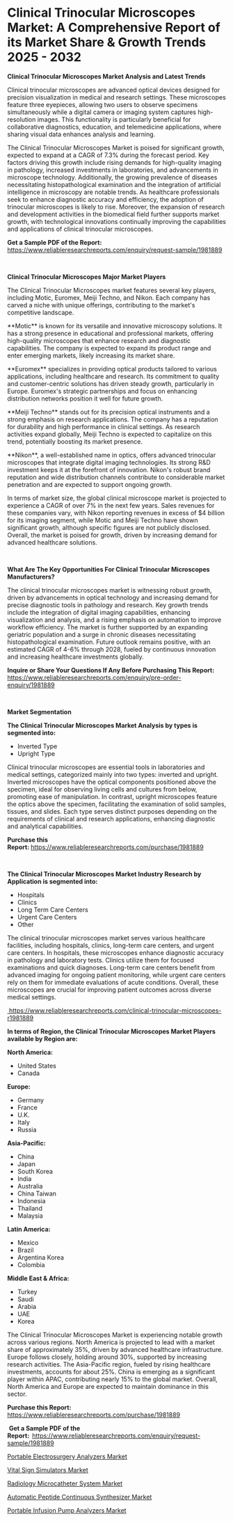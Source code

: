 <p><h1>Clinical Trinocular Microscopes Market: A Comprehensive Report of its Market Share & Growth Trends 2025 - 2032</h1></p><p><strong>Clinical Trinocular Microscopes Market Analysis and Latest Trends</strong></p>
<p><p>Clinical trinocular microscopes are advanced optical devices designed for precision visualization in medical and research settings. These microscopes feature three eyepieces, allowing two users to observe specimens simultaneously while a digital camera or imaging system captures high-resolution images. This functionality is particularly beneficial for collaborative diagnostics, education, and telemedicine applications, where sharing visual data enhances analysis and learning.</p><p>The Clinical Trinocular Microscopes Market is poised for significant growth, expected to expand at a CAGR of 7.3% during the forecast period. Key factors driving this growth include rising demands for high-quality imaging in pathology, increased investments in laboratories, and advancements in microscope technology. Additionally, the growing prevalence of diseases necessitating histopathological examination and the integration of artificial intelligence in microscopy are notable trends. As healthcare professionals seek to enhance diagnostic accuracy and efficiency, the adoption of trinocular microscopes is likely to rise. Moreover, the expansion of research and development activities in the biomedical field further supports market growth, with technological innovations continually improving the capabilities and applications of clinical trinocular microscopes.</p></p>
<p><strong>Get a Sample PDF of the Report:&nbsp;</strong> <a href="https://www.reliableresearchreports.com/enquiry/request-sample/1981889?utm_campaign=16&utm_medium=2&utm_source=Github&utm_content=ia&utm_term=05032025&utm_id=clinical-trinocular-microscopes">https://www.reliableresearchreports.com/enquiry/request-sample/1981889</a></p>
<p>&nbsp;</p>
<p><strong>Clinical Trinocular Microscopes Major Market Players</strong></p>
<p><p>The Clinical Trinocular Microscopes market features several key players, including Motic, Euromex, Meiji Techno, and Nikon. Each company has carved a niche with unique offerings, contributing to the market's competitive landscape.</p><p>**Motic** is known for its versatile and innovative microscopy solutions. It has a strong presence in educational and professional markets, offering high-quality microscopes that enhance research and diagnostic capabilities. The company is expected to expand its product range and enter emerging markets, likely increasing its market share.</p><p>**Euromex** specializes in providing optical products tailored to various applications, including healthcare and research. Its commitment to quality and customer-centric solutions has driven steady growth, particularly in Europe. Euromex's strategic partnerships and focus on enhancing distribution networks position it well for future growth.</p><p>**Meiji Techno** stands out for its precision optical instruments and a strong emphasis on research applications. The company has a reputation for durability and high performance in clinical settings. As research activities expand globally, Meiji Techno is expected to capitalize on this trend, potentially boosting its market presence.</p><p>**Nikon**, a well-established name in optics, offers advanced trinocular microscopes that integrate digital imaging technologies. Its strong R&D investment keeps it at the forefront of innovation. Nikon's robust brand reputation and wide distribution channels contribute to considerable market penetration and are expected to support ongoing growth.</p><p>In terms of market size, the global clinical microscope market is projected to experience a CAGR of over 7% in the next few years. Sales revenues for these companies vary, with Nikon reporting revenues in excess of $4 billion for its imaging segment, while Motic and Meiji Techno have shown significant growth, although specific figures are not publicly disclosed. Overall, the market is poised for growth, driven by increasing demand for advanced healthcare solutions.</p></p>
<p>&nbsp;</p>
<p><strong>What Are The Key Opportunities For Clinical Trinocular Microscopes Manufacturers?</strong></p>
<p><p>The clinical trinocular microscopes market is witnessing robust growth, driven by advancements in optical technology and increasing demand for precise diagnostic tools in pathology and research. Key growth trends include the integration of digital imaging capabilities, enhancing visualization and analysis, and a rising emphasis on automation to improve workflow efficiency. The market is further supported by an expanding geriatric population and a surge in chronic diseases necessitating histopathological examination. Future outlook remains positive, with an estimated CAGR of 4-6% through 2028, fueled by continuous innovation and increasing healthcare investments globally.</p></p>
<p><strong>Inquire or Share Your Questions If Any Before Purchasing This Report:</strong> <a href="https://www.reliableresearchreports.com/enquiry/pre-order-enquiry/1981889?utm_campaign=16&utm_medium=2&utm_source=Github&utm_content=ia&utm_term=05032025&utm_id=clinical-trinocular-microscopes">https://www.reliableresearchreports.com/enquiry/pre-order-enquiry/1981889</a></p>
<p>&nbsp;</p>
<p><strong>Market Segmentation</strong></p>
<p><strong>The Clinical Trinocular Microscopes Market Analysis by types is segmented into:</strong></p>
<p><ul><li>Inverted Type</li><li>Upright Type</li></ul></p>
<p><p>Clinical trinocular microscopes are essential tools in laboratories and medical settings, categorized mainly into two types: inverted and upright. Inverted microscopes have the optical components positioned above the specimen, ideal for observing living cells and cultures from below, promoting ease of manipulation. In contrast, upright microscopes feature the optics above the specimen, facilitating the examination of solid samples, tissues, and slides. Each type serves distinct purposes depending on the requirements of clinical and research applications, enhancing diagnostic and analytical capabilities.</p></p>
<p><strong>Purchase this Report:&nbsp;</strong><a href="https://www.reliableresearchreports.com/purchase/1981889?utm_campaign=16&utm_medium=2&utm_source=Github&utm_content=ia&utm_term=05032025&utm_id=clinical-trinocular-microscopes">https://www.reliableresearchreports.com/purchase/1981889</a></p>
<p>&nbsp;</p>
<p><strong>The Clinical Trinocular Microscopes Market Industry Research by Application is segmented into:</strong></p>
<p><ul><li>Hospitals</li><li>Clinics</li><li>Long Term Care Centers</li><li>Urgent Care Centers</li><li>Other</li></ul></p>
<p><p>The clinical trinocular microscopes market serves various healthcare facilities, including hospitals, clinics, long-term care centers, and urgent care centers. In hospitals, these microscopes enhance diagnostic accuracy in pathology and laboratory tests. Clinics utilize them for focused examinations and quick diagnoses. Long-term care centers benefit from advanced imaging for ongoing patient monitoring, while urgent care centers rely on them for immediate evaluations of acute conditions. Overall, these microscopes are crucial for improving patient outcomes across diverse medical settings.</p></p>
<p><a href="https://www.reliableresearchreports.com/clinical-trinocular-microscopes-r1981889?utm_campaign=16&utm_medium=2&utm_source=Github&utm_content=ia&utm_term=05032025&utm_id=clinical-trinocular-microscopes">&nbsp;https://www.reliableresearchreports.com/clinical-trinocular-microscopes-r1981889</a></p>
<p><strong>In terms of Region, the Clinical Trinocular Microscopes Market Players available by Region are:</strong></p>
<p>
    <p> <strong> North America: </strong>
        <ul>
            <li>United States</li>
            <li>Canada</li>
        </ul>
        </p> 
    <p> <strong> Europe: </strong>
        <ul>
            <li>Germany</li>
            <li>France</li>
            <li>U.K.</li>
            <li>Italy</li>
            <li>Russia</li>
        </ul>
        </p> 
    <p> <strong> Asia-Pacific: </strong>
        <ul>
            <li>China</li>
            <li>Japan</li>
            <li>South Korea</li>
            <li>India</li>
            <li>Australia</li>
            <li>China Taiwan</li>
            <li>Indonesia</li>
            <li>Thailand</li>
            <li>Malaysia</li>
        </ul>
        </p> 
    <p> <strong> Latin America: </strong>
        <ul>
            <li>Mexico</li>
            <li>Brazil</li>
            <li>Argentina Korea</li>
            <li>Colombia</li>
        </ul>
        </p> 
    <p> <strong> Middle East & Africa: </strong>
        <ul>
            <li>Turkey</li>
            <li>Saudi</li>
            <li>Arabia</li>
            <li>UAE</li>
            <li>Korea</li>
        </ul>
    </p>
    </p>
<p><p>The Clinical Trinocular Microscopes Market is experiencing notable growth across various regions. North America is projected to lead with a market share of approximately 35%, driven by advanced healthcare infrastructure. Europe follows closely, holding around 30%, supported by increasing research activities. The Asia-Pacific region, fueled by rising healthcare investments, accounts for about 25%. China is emerging as a significant player within APAC, contributing nearly 15% to the global market. Overall, North America and Europe are expected to maintain dominance in this sector.</p></p>
<p><strong>Purchase this Report: </strong><a href="https://www.reliableresearchreports.com/purchase/1981889?utm_campaign=16&utm_medium=2&utm_source=Github&utm_content=ia&utm_term=05032025&utm_id=clinical-trinocular-microscopes">https://www.reliableresearchreports.com/purchase/1981889</a></p>
<p>&nbsp;<strong>Get a Sample PDF of the Report:&nbsp;&nbsp;</strong><a href="https://www.reliableresearchreports.com/enquiry/request-sample/1981889?utm_campaign=16&utm_medium=2&utm_source=Github&utm_content=ia&utm_term=05032025&utm_id=clinical-trinocular-microscopes">https://www.reliableresearchreports.com/enquiry/request-sample/1981889</a></p>
<p><strong></strong></p>
<p><p><a href="https://github.com/mehakmiamid1/Market-Research-Report-List-1/blob/main/portable-electrosurgery-analyzers-market.md?utm_campaign=16&utm_medium=2&utm_source=Github&utm_content=ia&utm_term=05032025&utm_id=clinical-trinocular-microscopes">Portable Electrosurgery Analyzers Market</a></p><p><a href="https://github.com/jenevycachat/Market-Research-Report-List-1/blob/main/vital-sign-simulators-market.md?utm_campaign=16&utm_medium=2&utm_source=Github&utm_content=ia&utm_term=05032025&utm_id=clinical-trinocular-microscopes">Vital Sign Simulators Market</a></p><p><a href="https://github.com/cachaskluwe/Market-Research-Report-List-1/blob/main/radiology-microcatheter-system-market.md?utm_campaign=16&utm_medium=2&utm_source=Github&utm_content=ia&utm_term=05032025&utm_id=clinical-trinocular-microscopes">Radiology Microcatheter System Market</a></p><p><a href="https://github.com/osamhcombre/Market-Research-Report-List-1/blob/main/automatic-peptide-continuous-synthesizer-market.md?utm_campaign=16&utm_medium=2&utm_source=Github&utm_content=ia&utm_term=05032025&utm_id=clinical-trinocular-microscopes">Automatic Peptide Continuous Synthesizer Market</a></p><p><a href="https://github.com/cobinaydin13/Market-Research-Report-List-1/blob/main/portable-infusion-pump-analyzers-market.md?utm_campaign=16&utm_medium=2&utm_source=Github&utm_content=ia&utm_term=05032025&utm_id=clinical-trinocular-microscopes">Portable Infusion Pump Analyzers Market</a></p></p>